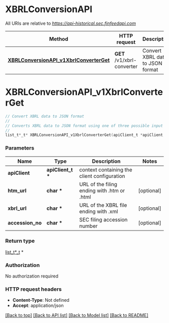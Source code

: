 # XBRLConversionAPI

All URIs are relative to *https://api-historical.sec.finfeedapi.com*

Method | HTTP request | Description
------------- | ------------- | -------------
[**XBRLConversionAPI_v1XbrlConverterGet**](XBRLConversionAPI.md#XBRLConversionAPI_v1XbrlConverterGet) | **GET** /v1/xbrl-converter | Convert XBRL data to JSON format


# **XBRLConversionAPI_v1XbrlConverterGet**
```c
// Convert XBRL data to JSON format
//
// Converts XBRL data to JSON format using one of three possible input methods.    ### Input Methods    1. HTML URL (htm-url)     - URL of the filing ending with .htm or .html     - Both filing URLs and index page URLs are accepted     - Example: https://www.sec.gov/Archives/edgar/data/1318605/000156459021004599/tsla-10k_20201231.htm    2. XBRL URL (xbrl-url)     - URL of the XBRL file ending with .xml     - Can be found in the dataFiles array from Query API     - Example: https://www.sec.gov/Archives/edgar/data/1318605/000156459021004599/tsla-10k_20201231_htm.xml    3. Accession Number (accession-no)     - The SEC filing accession number     - Example: 0001564590-21-004599    :::note  Only one of the three parameters should be provided. If multiple parameters are provided, the priority order is:  1. htm-url  2. xbrl-url  3. accession-no  :::    ### Supported Filing Types    - Annual Reports (10-K)  - Quarterly Reports (10-Q)  - Current Reports (8-K)  - Registration Statements (S-1, S-3)  - Foreign Private Issuer Reports (20-F, 40-F)    ### Response Format    The API returns a JSON object containing:  - Financial statements (Income Statement, Balance Sheet, Cash Flow Statement)  - Accounting policies and footnotes  - Company information  - Filing metadata    ### Example Response  ```json  {    \"StatementsOfIncome\": {      \"RevenueFromContractWithCustomerExcludingAssessedTax\": [        {          \"decimals\": \"-6\",          \"unitRef\": \"U_USD\",          \"period\": {            \"startDate\": \"2023-07-01\",            \"endDate\": \"2024-06-30\"          },          \"value\": \"245122000000\"        }      ]    }  }  ```
//
list_t*_t* XBRLConversionAPI_v1XbrlConverterGet(apiClient_t *apiClient, char *htm_url, char *xbrl_url, char *accession_no);
```

### Parameters
Name | Type | Description  | Notes
------------- | ------------- | ------------- | -------------
**apiClient** | **apiClient_t \*** | context containing the client configuration |
**htm_url** | **char \*** | URL of the filing ending with .htm or .html | [optional] 
**xbrl_url** | **char \*** | URL of the XBRL file ending with .xml | [optional] 
**accession_no** | **char \*** | SEC filing accession number | [optional] 

### Return type

[list_t*_t](any_type.md) *


### Authorization

No authorization required

### HTTP request headers

 - **Content-Type**: Not defined
 - **Accept**: application/json

[[Back to top]](#) [[Back to API list]](../README.md#documentation-for-api-endpoints) [[Back to Model list]](../README.md#documentation-for-models) [[Back to README]](../README.md)

